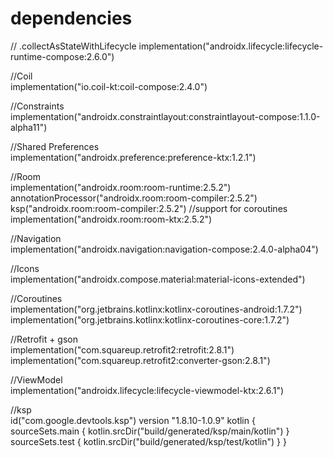 # dependencies

// .collectAsStateWithLifecycle
implementation("androidx.lifecycle:lifecycle-runtime-compose:2.6.0")

//Coil <br>
implementation("io.coil-kt:coil-compose:2.4.0")

//Constraints <br>
implementation("androidx.constraintlayout:constraintlayout-compose:1.1.0-alpha11")

//Shared Preferences <br>
implementation("androidx.preference:preference-ktx:1.2.1")

//Room <br>
implementation("androidx.room:room-runtime:2.5.2")
annotationProcessor("androidx.room:room-compiler:2.5.2")
ksp("androidx.room:room-compiler:2.5.2")
//support for coroutines <br>
implementation("androidx.room:room-ktx:2.5.2")

//Navigation <br>
implementation("androidx.navigation:navigation-compose:2.4.0-alpha04")

//Icons <br>
implementation("androidx.compose.material:material-icons-extended")

//Coroutines <br>
implementation("org.jetbrains.kotlinx:kotlinx-coroutines-android:1.7.2")
implementation("org.jetbrains.kotlinx:kotlinx-coroutines-core:1.7.2")

//Retrofit + gson <br>
implementation("com.squareup.retrofit2:retrofit:2.8.1")
implementation("com.squareup.retrofit2:converter-gson:2.8.1")

//ViewModel <br>
implementation("androidx.lifecycle:lifecycle-viewmodel-ktx:2.6.1")

//ksp <br>
id("com.google.devtools.ksp") version "1.8.10-1.0.9"
kotlin {
    sourceSets.main {
        kotlin.srcDir("build/generated/ksp/main/kotlin")
    }
    sourceSets.test {
        kotlin.srcDir("build/generated/ksp/test/kotlin")
    }
}
